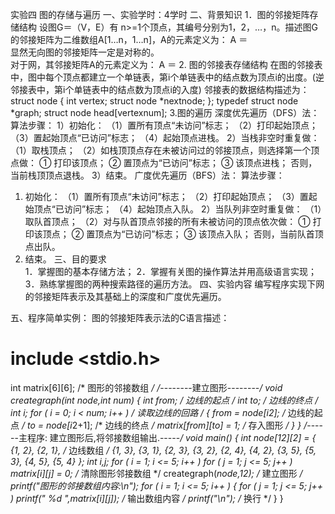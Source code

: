 实验四 图的存储与遍历
一、实验学时：4学时
二、背景知识
1．图的邻接矩阵存储结构
设图G＝（V，E）有 n>=1个顶点，其编号分别为1，2，…，n。描述图G的邻接矩阵为二维数组A[1…n，1…n]，A的元素定义为：
A ＝   
        显然无向图的邻接矩阵一定是对称的。     
对于网，其邻接矩阵A的元素定义为：
A ＝ 
2. 图的邻接表存储结构
     在图的邻接表中，图中每个顶点都建立一个单链表，第i个单链表中的结点数为顶点i的出度。(逆邻接表中，第i个单链表中的结点数为顶点i的入度)
     邻接表的数据结构描述为：
 struct node
{  int vertex;
   struct node *nextnode;
};
typedef struct node *graph;
struct node head[vertexnum]; 
3.图的遍历
深度优先遍历（DFS）法：
算法步骤：
1）初始化：
  （1）置所有顶点“未访问”标志；
  （2）打印起始顶点；
  （3）置起始顶点“已访问”标志；
  （4）起始顶点进栈。
2）当栈非空时重复做：
  （1）取栈顶点；
  （2）如栈顶顶点存在未被访问过的邻接顶点，则选择第一个顶点做：
① 打印该顶点；
② 置顶点为“已访问”标志；
③ 该顶点进栈；
否则，当前栈顶顶点退栈。
3）结束。 
广度优先遍历（BFS）法：
算法步骤：
1) 初始化：
   （1）置所有顶点“未访问”标志；
   （2）打印起始顶点；
   （3）置起始顶点“已访问”标志；
   （4）起始顶点入队。
2）当队列非空时重复做：
   （1）取队首顶点；
   （2）对与队首顶点邻接的所有未被访问的顶点依次做：
① 打印该顶点；
② 置顶点为“已访问”标志；
③ 该顶点入队；
否则，当前队首顶点出队。
3) 结束。
三、目的要求                                                                                                                                                                                 
1．掌握图的基本存储方法；
2．掌握有关图的操作算法并用高级语言实现；
3．熟练掌握图的两种搜索路径的遍历方法。
四、实验内容
编写程序实现下网的邻接矩阵表示及其基础上的深度和广度优先遍历。
 

五、程序简单实例：
图的邻接矩阵表示法的C语言描述：
# include <stdio.h>
int matrix[6][6];                 /* 图形的邻接数组   */
/*--------建立图形--------*/
void creategraph(int *node,int num)
{
   int from;                      /* 边线的起点       */
   int to;                        /* 边线的终点       */
   int i;
   for ( i = 0; i < num; i++ )       /* 读取边线的回路   */
   {
      from = node[i*2];           /* 边线的起点       */
      to = node[i*2+1];           /* 边线的终点       */
      matrix[from][to] = 1;       /* 存入图形         */
   }
}
/*------主程序: 建立图形后,将邻接数组输出.-----*/
void main()
{
   int node[12][2] = { {1, 2}, {2, 1},  /* 边线数组   */
                       {1, 3}, {3, 1},
                       {2, 3}, {3, 2},
                       {2, 4}, {4, 2},
                       {3, 5}, {5, 3},
                       {4, 5}, {5, 4} };
   int i,j;
   for ( i = 1; i <= 5; i++ )
      for ( j = 1; j <= 5; j++ )
	 matrix[i][j] = 0;            /* 清除图形邻接数组 */
   creategraph(*node,12);         /* 建立图形         */
   printf("图形的邻接数组内容:\n");
   for ( i = 1; i <= 5; i++ )
   {
      for ( j = 1; j <= 5; j++ )
         printf(" %d ",matrix[i][j]);     /* 输出数组内容 */
      printf("\n");                    /*   换行      */
   }
}

